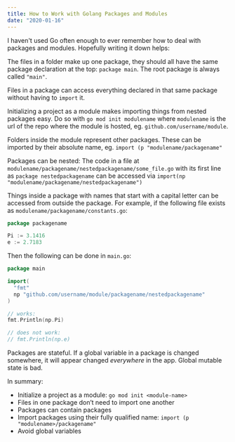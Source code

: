 ```yaml
---
title: How to Work with Golang Packages and Modules
date: "2020-01-16"
---
```


I haven't used Go often enough to ever remember how to deal with packages and modules. Hopefully writing it down helps: &nbsp; &nbsp; &nbsp; &nbsp; &nbsp; &nbsp; &nbsp; &nbsp; &nbsp;

The files in a folder make up one package, they should all have the same package declaration at the top: `package main`. The root package is always called `"main"`.

Files in a package can access everything declared in that same package without having to  `import` it.

Initializing a project as a module makes importing things from nested packages easy. Do so with `go mod init modulename` where `modulename` is the url of the repo where the module is hosted, eg. `github.com/username/module`.

Folders inside the module represent other packages. These can be imported by their absolute name, eg. `import (p "modulename/packagename"`

Packages can be nested: The code in a file at  `modulename/packagename/nestedpackagename/some_file.go` with its first line as `package nestedpackagename` can be accessed via `import(np "modulename/packagename/nestedpackagename")`

Things inside a package with names that start with a capital letter can be accessed from outside the package. For example, if the following file exists as `modulename/packagename/constants.go`:

```go
package packagename

Pi := 3.1416
e := 2.7183
```

Then the following can be done in `main.go`:

```go
package main

import(
  "fmt"
  np "github.com/username/module/packagename/nestedpackagename"
)

// works:
fmt.Println(np.Pi)

// does not work:
// fmt.Println(np.e)
```

Packages are stateful. If a global variable in a package is changed  somewhere, it will appear changed _everywhere_ in the app. Global mutable state is bad.

In summary:
 * Initialize a project as a module: `go mod init <module-name>`
 * Files in one package don’t need to import one another
 * Packages can contain packages
 * Import packages using their fully qualified name: `import (p "modulename>/packagename"`
 * Avoid global variables

